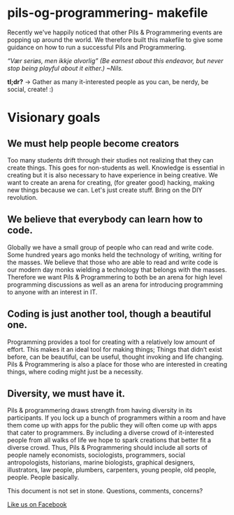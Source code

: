 pils-og-programmering-	makefile
==============================

Recently we've happily noticed that other Pils & Programmering events are popping up around the world. We therefore built this makefile to give some guidance on how to run a successful Pils and Programmering.

_“Vær seriøs, men ikkje alvorlig” (Be earnest about this endeavor, but never stop being playful about it either.) ~Nils._

**tl;dr?** -> Gather as many it-interested people as you can, be nerdy, be social, create! :)

Visionary goals
===

We must help people become creators
---

Too many students drift through their studies not realizing that they can create things. This goes for non-students as well. Knowledge is essential in creating but it is also necessary to have experience in being creative. We want to create an arena for creating, (for greater good) hacking, making new things because we can. Let's just create stuff. Bring on the DIY revolution. 

We believe that everybody can learn how to code. 
---

Globally we have a small group of people who can read and write code. Some hundred years ago monks held the technology of writing, writing for the masses. We believe that those who are able to read and write code is our modern day monks wielding a technology that belongs with the masses. Therefore we want Pils & Programmering to both be an arena for high level programming discussions as well as an arena for introducing programming to anyone with an interest in IT.

Coding is just another tool, though a beautiful one. 
---

Programming provides a tool for creating with a relatively low amount of effort. This makes it an ideal tool for making things; Things that didn’t exist before, can be beautiful, can be useful, thought invoking and life changing. Pils & Programmering is also a place for those who are interested in creating things, where coding might just be a necessity.

Diversity, we must have it.
---

Pils & programmering draws strength from having diversity in its participants. If you lock up a bunch of programmers within a room and have them come up with apps for the public they will often come up with apps that cater to programmers. By including a diverse crowd of it-interested people from all walks of life we hope to spark creations that better fit a diverse crowd. Thus, Pils & Programmering should include all sorts of people namely economists, sociologists, programmers, social antropologists, historians, marine biologists, graphical designers, illustrators, law people, plumbers, carpenters, young people, old people, people. People basically. 

This document is not set in stone. Questions, comments, concerns? 

[Like us on Facebook](https://www.facebook.com/pilsprog)
